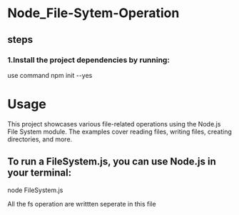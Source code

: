 # Node_File-Sytem-Operation

## steps

### 1.Install the project dependencies by running:
use command npm init --yes

# Usage
This project showcases various file-related operations using the Node.js File System module. The examples cover reading files, writing files, creating directories, and more. 

## To run a FileSystem.js, you can use Node.js in your terminal:
node FileSystem.js

All the fs operation are writtten seperate in this file
